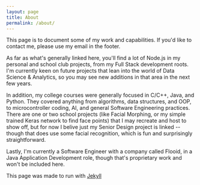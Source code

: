 ```yaml
---
layout: page
title: About
permalink: /about/
---
```


  This page is to document some of my work and capabilities.
  If you'd like to contact me, please use my email in the footer.

  As far as what's generally linked here, you'll find a lot of Node.js in my
  personal and school club projects, from my Full Stack development roots.
  I'm currently keen on future projects that lean into the world of Data Science
  & Analytics, so you may see new additions in that area in the next few years.
  
  In addition, my college courses were generally focused in C/C++, Java,
  and Python. They covered anything from algorithms, data structures, and OOP,
  to microcontroller coding, AI, and general Software Engineering practices. There are
  one or two school projects (like Facial Morphing, or my simple trained Keras network
  to find face points) that I may recreate and host to show off, but for now I belive
  just my Senior Design project is linked -- though that does use some facial
  recognition, which is fun and surprisingly straightforward.
  
  Lastly, I'm currently a Software Engineer with a company called Flooid, in a Java
  Application Development role, though that's proprietary work and won't be
  included here.

This page was made to run with [Jekyll](http://jekyllrb.com/)
